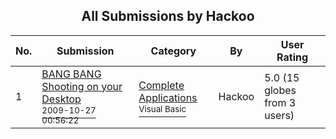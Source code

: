 ﻿<div align="center">

## All Submissions by Hackoo

</div>

No.  | Submission | Category | By   | User Rating
---- | ---------- | -------- | ---- | -----------
1 | [BANG BANG Shooting on your Desktop<br /><sup>2009-10-27 00:56:22</sup>](https://github.com/Planet-Source-Code/hackoo-bang-bang-shooting-on-your-desktop__1-73605) | [Complete Applications<br /><sup>Visual Basic</sup>](../ByCategory/complete-applications__1-27.md) | Hackoo | 5.0 (15 globes from 3 users)
